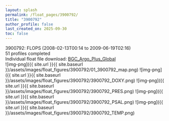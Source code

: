 ```yaml
---
layout: splash
permalink: /float_pages/3900792/
title: "3900792"
author_profile: false
last_created_on: 2025-09-30
toc: false
---
```

 
3900792: FLOPS (2008-02-13T00:14 to 2009-06-19T02:16)\
51 profiles completed\
Individual float file download: [BGC_Argo_Plus_Global](https://ftp.soest.hawaii.edu/bgc_argo_plus/Individual_Floats/outliers_removed/3900792_Sprof_processed.nc)\
![img-png]({{ site.url }}{{ site.baseurl }}/assets/images/float_figures/3900792/01_3900792_map.png)
![img-png]({{ site.url }}{{ site.baseurl }}/assets/images/float_figures/3900792/3900792_DOXY.png)
![img-png]({{ site.url }}{{ site.baseurl }}/assets/images/float_figures/3900792/3900792_PRES.png)
![img-png]({{ site.url }}{{ site.baseurl }}/assets/images/float_figures/3900792/3900792_PSAL.png)
![img-png]({{ site.url }}{{ site.baseurl }}/assets/images/float_figures/3900792/3900792_TEMP.png)
